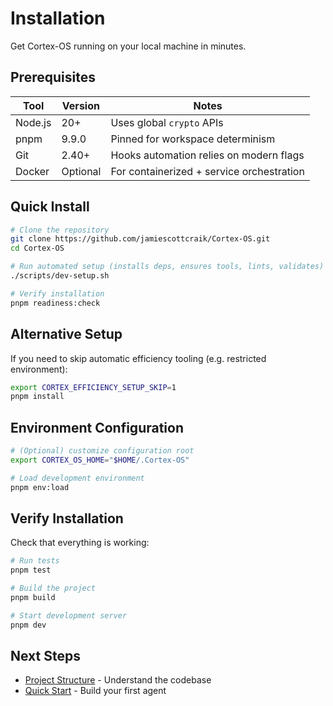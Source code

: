 # Installation

Get Cortex-OS running on your local machine in minutes.

## Prerequisites

| Tool    | Version  | Notes                                     |
| ------- | -------- | ----------------------------------------- |
| Node.js | 20+      | Uses global `crypto` APIs                 |
| pnpm    | 9.9.0    | Pinned for workspace determinism          |
| Git     | 2.40+    | Hooks automation relies on modern flags   |
| Docker  | Optional | For containerized + service orchestration |

## Quick Install

```bash
# Clone the repository
git clone https://github.com/jamiescottcraik/Cortex-OS.git
cd Cortex-OS

# Run automated setup (installs deps, ensures tools, lints, validates)
./scripts/dev-setup.sh

# Verify installation
pnpm readiness:check
```

## Alternative Setup

If you need to skip automatic efficiency tooling (e.g. restricted environment):

```bash
export CORTEX_EFFICIENCY_SETUP_SKIP=1
pnpm install
```

## Environment Configuration

```bash
# (Optional) customize configuration root
export CORTEX_OS_HOME="$HOME/.Cortex-OS"

# Load development environment
pnpm env:load
```

## Verify Installation

Check that everything is working:

```bash
# Run tests
pnpm test

# Build the project
pnpm build

# Start development server
pnpm dev
```

## Next Steps

- [Project Structure](./structure) - Understand the codebase
- [Quick Start](./quick-start) - Build your first agent
